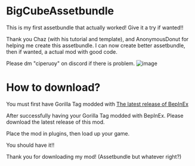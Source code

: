 # BigCubeAssetbundle
This is my first assetbundle that actually worked! Give it a try if wanted!!

Thank you Chaz (with his tutorial and template), and AnonymousDonut for helping me create this assetbundle.
I can now create better assetbundle, then if wanted, a actual mod with good code.

Please dm "ciperuoy" on discord if there is problem.
![image](https://github.com/user-attachments/assets/6d8d191c-e354-48a9-b45f-cd316562ce86)

# How to download?
You must first have Gorilla Tag modded with [The latest release of BepInEx](https://github.com/BepInEx/BepInEx/releases)

After successfully having your Gorilla Tag modded with BepInEx. Please download the latest release of this mod.

Place the mod in plugins, then load up your game.

You should have it!!

Thank you for downloading my mod! (Assetbundle but whatever right?)
